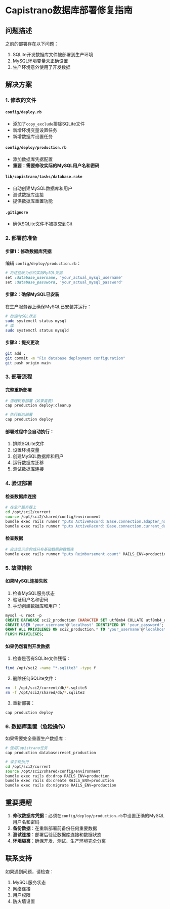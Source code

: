 # Capistrano数据库部署修复指南

## 问题描述

之前的部署存在以下问题：
1. SQLite开发数据库文件被部署到生产环境
2. MySQL环境变量未正确设置
3. 生产环境意外使用了开发数据

## 解决方案

### 1. 修改的文件

#### `config/deploy.rb`
- 添加了`copy_exclude`排除SQLite文件
- 新增环境变量设置任务
- 新增数据库设置任务

#### `config/deploy/production.rb`
- 添加数据库凭据配置
- **重要：需要修改实际的MySQL用户名和密码**

#### `lib/capistrano/tasks/database.rake`
- 自动创建MySQL数据库和用户
- 测试数据库连接
- 提供数据库重置功能

#### `.gitignore`
- 确保SQLite文件不被提交到Git

### 2. 部署前准备

#### 步骤1：修改数据库凭据
编辑 `config/deploy/production.rb`：

```ruby
# 将这些改为你的实际MySQL凭据
set :database_username, 'your_actual_mysql_username'
set :database_password, 'your_actual_mysql_password'
```

#### 步骤2：确保MySQL已安装
在生产服务器上确保MySQL已安装并运行：

```bash
# 检查MySQL状态
sudo systemctl status mysql
# 或
sudo systemctl status mysqld
```

#### 步骤3：提交更改
```bash
git add .
git commit -m "Fix database deployment configuration"
git push origin main
```

### 3. 部署流程

#### 完整重新部署
```bash
# 清理现有部署（如果需要）
cap production deploy:cleanup

# 执行新的部署
cap production deploy
```

#### 部署过程中会自动执行：
1. 排除SQLite文件
2. 设置环境变量
3. 创建MySQL数据库和用户
4. 运行数据库迁移
5. 测试数据库连接

### 4. 验证部署

#### 检查数据库连接
```bash
# 在生产服务器上
cd /opt/sci2/current
source /opt/sci2/shared/config/environment
bundle exec rails runner "puts ActiveRecord::Base.connection.adapter_name" RAILS_ENV=production
bundle exec rails runner "puts ActiveRecord::Base.connection.current_database" RAILS_ENV=production
```

#### 检查数据
```bash
# 应该显示空的或只有基础数据的数据库
bundle exec rails runner "puts Reimbursement.count" RAILS_ENV=production
```

### 5. 故障排除

#### 如果MySQL连接失败
1. 检查MySQL服务状态
2. 验证用户名和密码
3. 手动创建数据库和用户：

```sql
mysql -u root -p
CREATE DATABASE sci2_production CHARACTER SET utf8mb4 COLLATE utf8mb4_unicode_ci;
CREATE USER 'your_username'@'localhost' IDENTIFIED BY 'your_password';
GRANT ALL PRIVILEGES ON sci2_production.* TO 'your_username'@'localhost';
FLUSH PRIVILEGES;
```

#### 如果仍然看到开发数据
1. 检查是否有SQLite文件残留：
```bash
find /opt/sci2 -name "*.sqlite3" -type f
```

2. 删除任何SQLite文件：
```bash
rm -f /opt/sci2/current/db/*.sqlite3
rm -f /opt/sci2/shared/db/*.sqlite3
```

3. 重新部署：
```bash
cap production deploy
```

### 6. 数据库重置（危险操作）

如果需要完全重置生产数据库：

```bash
# 使用Capistrano任务
cap production database:reset_production

# 或手动执行
cd /opt/sci2/current
source /opt/sci2/shared/config/environment
bundle exec rails db:drop RAILS_ENV=production
bundle exec rails db:create RAILS_ENV=production
bundle exec rails db:migrate RAILS_ENV=production
```

## 重要提醒

1. **修改数据库凭据**：必须在`config/deploy/production.rb`中设置正确的MySQL用户名和密码
2. **备份数据**：在重新部署前备份任何重要数据
3. **测试连接**：部署后验证数据库连接和数据状态
4. **环境隔离**：确保开发、测试、生产环境完全分离

## 联系支持

如果遇到问题，请检查：
1. MySQL服务状态
2. 网络连接
3. 用户权限
4. 防火墙设置